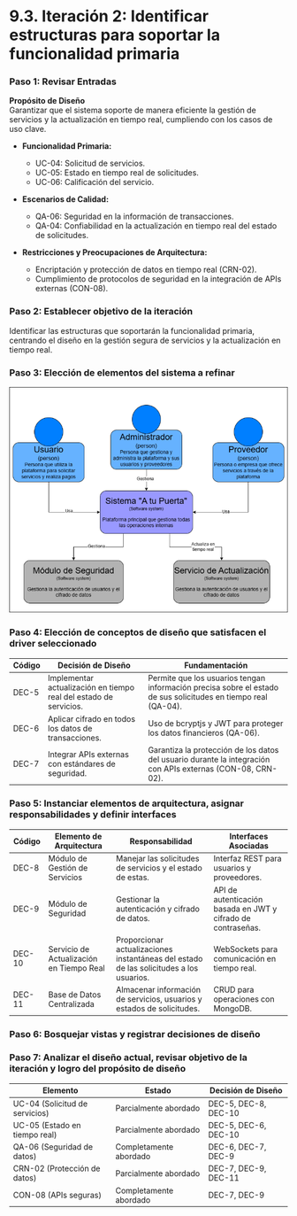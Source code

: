 # 9.3. Iteración 2: Identificar estructuras para soportar la funcionalidad primaria

### Paso 1: Revisar Entradas
**Propósito de Diseño**  
Garantizar que el sistema soporte de manera eficiente la gestión de servicios y la actualización en tiempo real, cumpliendo con los casos de uso clave.

- **Funcionalidad Primaria:**
  - UC-04: Solicitud de servicios.
  - UC-05: Estado en tiempo real de solicitudes.
  - UC-06: Calificación del servicio.

- **Escenarios de Calidad:**
  - QA-06: Seguridad en la información de transacciones.
  - QA-04: Confiabilidad en la actualización en tiempo real del estado de solicitudes.

- **Restricciones y Preocupaciones de Arquitectura:**
  - Encriptación y protección de datos en tiempo real (CRN-02).
  - Cumplimiento de protocolos de seguridad en la integración de APIs externas (CON-08).

### Paso 2: Establecer objetivo de la iteración
Identificar las estructuras que soportarán la funcionalidad primaria, centrando el diseño en la gestión segura de servicios y la actualización en tiempo real.

### Paso 3: Elección de elementos del sistema a refinar

![Diagrama de contexto](C4.png)

### Paso 4: Elección de conceptos de diseño que satisfacen el driver seleccionado
| Código | Decisión de Diseño                                              | Fundamentación                                                                                                 |
|--------|------------------------------------------------------------------|---------------------------------------------------------------------------------------------------------------|
| DEC-5  | Implementar actualización en tiempo real del estado de servicios.| Permite que los usuarios tengan información precisa sobre el estado de sus solicitudes en tiempo real (QA-04). |
| DEC-6  | Aplicar cifrado en todos los datos de transacciones.            | Uso de bcryptjs y JWT para proteger los datos financieros (QA-06).                                             |
| DEC-7  | Integrar APIs externas con estándares de seguridad.             | Garantiza la protección de los datos del usuario durante la integración con APIs externas (CON-08, CRN-02).    |

### Paso 5: Instanciar elementos de arquitectura, asignar responsabilidades y definir interfaces
| Código | Elemento de Arquitectura                  | Responsabilidad                                                                               | Interfaces Asociadas                                          |
|--------|-------------------------------------------|---------------------------------------------------------------------------------------------|---------------------------------------------------------------|
| DEC-8   | Módulo de Gestión de Servicios           | Manejar las solicitudes de servicios y el estado de estas.                                  | Interfaz REST para usuarios y proveedores.                    |
| DEC-9   | Módulo de Seguridad                      | Gestionar la autenticación y cifrado de datos.                                              | API de autenticación basada en JWT y cifrado de contraseñas.  |
| DEC-10   | Servicio de Actualización en Tiempo Real | Proporcionar actualizaciones instantáneas del estado de las solicitudes a los usuarios.     | WebSockets para comunicación en tiempo real.                  |
| DEC-11   | Base de Datos Centralizada               | Almacenar información de servicios, usuarios y estados de solicitudes.                     | CRUD para operaciones con MongoDB.                            |

### Paso 6: Bosquejar vistas y registrar decisiones de diseño

### Paso 7: Analizar el diseño actual, revisar objetivo de la iteración y logro del propósito de diseño
| Elemento                        | Estado                     | Decisión de Diseño |
|---------------------------------|----------------------------|--------------------|
| UC-04 (Solicitud de servicios)  | Parcialmente abordado     | DEC-5, DEC-8, DEC-10|
| UC-05 (Estado en tiempo real)   | Parcialmente abordado     | DEC-5, DEC-6, DEC-10|
| QA-06 (Seguridad de datos)      | Completamente abordado     | DEC-6, DEC-7, DEC-9|
| CRN-02 (Protección de datos)    | Parcialmente abordado      | DEC-7, DEC-9, DEC-11|
| CON-08 (APIs seguras)           | Completamente abordado     | DEC-7, DEC-9 |
